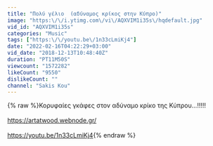 ```yaml
---
title: "Πολύ γέλιο  (αδύναμος κρίκος στην Κύπρο)"
image: "https:\/\/i.ytimg.com\/vi\/AQXVIM1i35s\/hqdefault.jpg"
vid_id: "AQXVIM1i35s"
categories: "Music"
tags: ["https:\/\/youtu.be\/1n33cLmiKj4"]
date: "2022-02-16T04:22:29+03:00"
vid_date: "2018-12-13T10:48:40Z"
duration: "PT11M50S"
viewcount: "1572282"
likeCount: "9550"
dislikeCount: ""
channel: "Sakis Kou"
---
```

{% raw %}Κορυφαίες γκάφες στον αδύναμο κρίκο της Κύπρου...!!!!!<br /><br /><a rel="nofollow" target="blank" href="https://artatwood.webnode.gr/">https://artatwood.webnode.gr/</a><br /><br /><a rel="nofollow" target="blank" href="https://youtu.be/1n33cLmiKj4">https://youtu.be/1n33cLmiKj4</a>{% endraw %}
